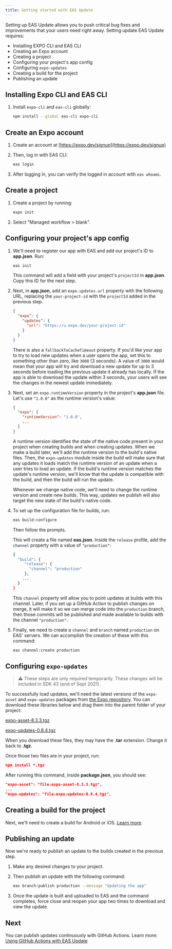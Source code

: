 ```yaml
---
title: Getting started with EAS Update
---
```


Setting up EAS Update allows you to push critical bug fixes and improvements that your users need right away. Setting update EAS Update requires:

- Installing EXPO CLI and EAS CLI
- Creating an Expo account
- Creating a project
- Configuring your project's app config
- Configuring `expo-updates`
- Creating a build for the project
- Publishing an update

## Installing Expo CLI and EAS CLI

1. Install `expo-cli` and `eas-cli` globally:

   ```bash
   npm install --global eas-cli expo-cli
   ```

## Create an Expo account

1. Create an account at [https://expo.dev/signup](https://expo.dev/signup)
2. Then, log in with EAS CLI:

   ```bash
   eas login
   ```

3. After logging in, you can verify the logged in account with `eas whoami`.

## Create a project

1. Create a project by running:

   ```bash
   expo init
   ```

2. Select "Managed workflow > blank".

## Configuring your project's app config

1. We'll need to register our app with EAS and add our project's ID to **app.json**. Run:

   ```bash
   eas init
   ```

   This command will add a field with your project's `projectId` in **app.json**. Copy this ID for the next step.

2. Next, in **app.json**, add an `expo.updates.url` property with the following URL, replacing the `your-project-id` with the `projectId` added in the previous step.

   ```json
   {
     "expo": {
       "updates": {
         "url": "https://u.expo.dev/your-project-id"
       }
     }
   }
   ```

   There is also a `fallbackToCacheTimeout` property. If you'd like your app to try to load new updates when a user opens the app, set this to something other than zero, like `3000` (3 seconds). A value of `3000` would mean that your app will try and download a new update for up to 3 seconds before loading the previous update it already has locally. If the app is able to download the update within 3 seconds, your users will see the changes in the newest update immediately.

3. Next, set an `expo.runtimeVersion` property in the project's **app.json** file. Let's use `"1.0.0"` as the runtime version's value:

   ```json
   {
     "expo": {
       "runtimeVersion": "1.0.0",
       ...
     }
   }
   ```

   A runtime version identifies the state of the native code present in your project when creating builds and when creating updates. When we make a build later, we'll add the runtime version to the build's native files. Then, the `expo-updates` module inside the build will make sure that any updates it loads match the runtime version of an update when a user tries to load an update. If the build's runtime version matches the update's runtime version, we'll know that the update is compatible with the build, and then the build will run the update.

   Whenever we change native code, we'll need to change the runtime version and create new builds. This way, updates we publish will also target the new state of the build's native code.

4. To set up the configuration file for builds, run:

   ```bash
   eas build:configure
   ```

   Then follow the prompts.

   This will create a file named **eas.json**. Inside the `release` profile, add the `channel` property with a value of `"production"`:

   ```bash
   {
     "build": {
        "release": {
          "channel": "production"
        },
       ...
     }
   }
   ```

   This `channel` property will allow you to point updates at builds with this channel. Later, if you set up a GitHub Action to publish changes on merge, it will make it so we can merge code into the `production` branch, then those commits will be published and made available to builds with the channel `"production"`.

5. Finally, we need to create a `channel` and `branch` named `production` on EAS' servers. We can accomplish the creation of these with this command:

   ```xml
   eas channel:create production
   ```

## Configuring `expo-updates`

> ⚠️ These steps are only required temporarily. These changes will be included in SDK 43 (end of Sept 2021).

To successfully load updates, we'll need the latest versions of the `expo-asset` and `expo-updates` packages from [the Expo repository](https://github.com/expo/expo). You can download these libraries below and drag them into the parent folder of your project:

[expo-asset-8.3.3.tgz](https://drive.google.com/file/d/1nXEO62-sVz_LRSyitW9EK3Chg8w7TUat)

[expo-updates-0.8.4.tgz](https://drive.google.com/file/d/170WIMgFE7tzL362xFd3r9pfmSQNW6M2c)

When you download these files, they may have the **.tar** extension. Change it back to **.tgz**.

Once those two files are in your project, run:

```json
npm install *.tgz
```

After running this command, inside **package.json**, you should see:

```json
"expo-asset": "file:expo-asset-8.3.3.tgz",
...
"expo-updates": "file:expo-updates-0.8.4.tgz",
```

## Creating a build for the project

Next, we'll need to create a build for Android or iOS. [Learn more](/build/setup).

## Publishing an update

Now we're ready to publish an update to the builds created in the previous step.

1. Make any desired changes to your project.
2. Then publish an update with the following command:

   ```bash
   eas branch:publish production --message "Updating the app"
   ```

3. Once the update is built and uploaded to EAS and the command completes, force close and reopen your app two times to download and view the update.

## Next

You can publish updates continuously with GitHub Actions. Learn more: [Using GitHub Actions with EAS Update](/preview/eas-update/github-actions)
